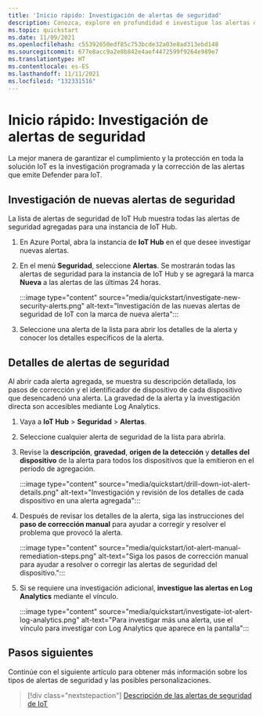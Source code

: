 ```yaml
---
title: 'Inicio rápido: Investigación de alertas de seguridad'
description: Conozca, explore en profundidad e investigue las alertas de seguridad de Defender para IoT en sus dispositivos de IoT.
ms.topic: quickstart
ms.date: 11/09/2021
ms.openlocfilehash: c55392650edf85c753bcde32a03e8ad313ebd148
ms.sourcegitcommit: 677e8acc9a2e8b842e4aef4472599f9264e989e7
ms.translationtype: HT
ms.contentlocale: es-ES
ms.lasthandoff: 11/11/2021
ms.locfileid: "132331516"
---
```

# <a name="quickstart-investigate-security-alerts"></a>Inicio rápido: Investigación de alertas de seguridad

La mejor manera de garantizar el cumplimiento y la protección en toda la solución IoT es la investigación programada y la corrección de las alertas que emite Defender para IoT.

## <a name="investigate-new-security-alerts"></a>Investigación de nuevas alertas de seguridad

La lista de alertas de seguridad de IoT Hub muestra todas las alertas de seguridad agregadas para una instancia de IoT Hub. 

1. En Azure Portal, abra la instancia de **IoT Hub** en el que desee investigar nuevas alertas.

1. En el menú **Seguridad**, seleccione **Alertas**. Se mostrarán todas las alertas de seguridad para la instancia de IoT Hub y se agregará la marca **Nueva** a las alertas de las últimas 24 horas.

    :::image type="content" source="media/quickstart/investigate-new-security-alerts.png" alt-text="Investigación de las nuevas alertas de seguridad de IoT con la marca de nueva alerta":::

1. Seleccione una alerta de la lista para abrir los detalles de la alerta y conocer los detalles específicos de la alerta. 

## <a name="security-alert-details"></a>Detalles de alertas de seguridad

Al abrir cada alerta agregada, se muestra su descripción detallada, los pasos de corrección y el identificador de dispositivo de cada dispositivo que desencadenó una alerta. La gravedad de la alerta y la investigación directa son accesibles mediante Log Analytics. 

1. Vaya a **IoT Hub** > **Seguridad** > **Alertas**. 

1. Seleccione cualquier alerta de seguridad de la lista para abrirla. 

1. Revise la **descripción**, **gravedad**, **origen de la detección** y **detalles del dispositivo** de la alerta para todos los dispositivos que la emitieron en el período de agregación.

    :::image type="content" source="media/quickstart/drill-down-iot-alert-details.png" alt-text="Investigación y revisión de los detalles de cada dispositivo en una alerta agregada"::: 

1. Después de revisar los detalles de la alerta, siga las instrucciones del **paso de corrección manual** para ayudar a corregir y resolver el problema que provocó la alerta.

    :::image type="content" source="media/quickstart/iot-alert-manual-remediation-steps.png" alt-text="Siga los pasos de corrección manual para ayudar a resolver o corregir las alertas de seguridad del dispositivo.":::

1. Si se requiere una investigación adicional, **investigue las alertas en Log Analytics** mediante el vínculo.
 
    :::image type="content" source="media/quickstart/investigate-iot-alert-log-analytics.png" alt-text="Para investigar más una alerta, use el vínculo para investigar con Log Analytics que aparece en la pantalla":::

## <a name="next-steps"></a>Pasos siguientes

Continúe con el siguiente artículo para obtener más información sobre los tipos de alertas de seguridad y las posibles personalizaciones.

> [!div class="nextstepaction"]
> [Descripción de las alertas de seguridad de IoT](concept-security-alerts.md)
